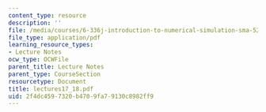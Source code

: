 ```yaml
---
content_type: resource
description: ''
file: /media/courses/6-336j-introduction-to-numerical-simulation-sma-5211-fall-2003/2f4dc4597320b4709fa79130c8982ff9_lectures17_18.pdf
file_type: application/pdf
learning_resource_types:
- Lecture Notes
ocw_type: OCWFile
parent_title: Lecture Notes
parent_type: CourseSection
resourcetype: Document
title: lectures17_18.pdf
uid: 2f4dc459-7320-b470-9fa7-9130c8982ff9
---
```

